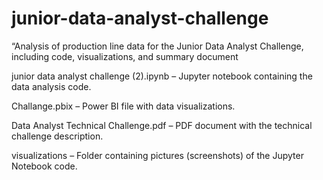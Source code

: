 # junior-data-analyst-challenge
“Analysis of production line data for the Junior Data Analyst Challenge, including code, visualizations, and summary document

junior data analyst challenge (2).ipynb – Jupyter notebook containing the data analysis code.

Challange.pbix – Power BI file with data visualizations.

Data Analyst Technical Challenge.pdf – PDF document with the technical challenge description.

visualizations – Folder containing pictures (screenshots) of the Jupyter Notebook code.
